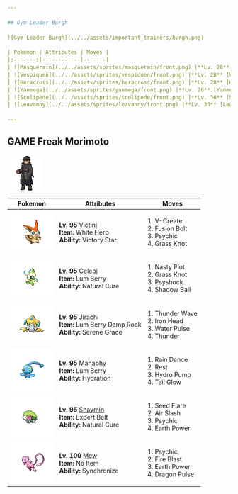```yaml
---

## Gym Leader Burgh

![Gym Leader Burgh](../../assets/important_trainers/burgh.png)

| Pokemon | Attributes | Moves |
|:-------:|------------|-------|
| ![Masquerain](../../assets/sprites/masquerain/front.png) |**Lv. 28** [Masquerain](../../pokemon/masquerain.md/)<br>**Item:** No Item<br>**Ability:** Levitate | 1. Scald<br>2. Silver Wind<br>3. Stun Spore<br>4. Icy Wind |
| ![Vespiquen](../../assets/sprites/vespiquen/front.png) |**Lv. 28** [Vespiquen](../../pokemon/vespiquen.md/)<br>**Item:** No Item<br>**Ability:** Intimidate | 1. Acrobatics<br>2. Toxic<br>3. Heal Order<br>4. U-turn |
| ![Heracross](../../assets/sprites/heracross/front.png) |**Lv. 28** [Heracross](../../pokemon/heracross.md/)<br>**Item:** Flame Orb<br>**Ability:** Guts | 1. Brick Break<br>2. Aerial Ace<br>3. Bug Bite<br>4. Night Slash |
| ![Yanmega](../../assets/sprites/yanmega/front.png) |**Lv. 28** [Yanmega](../../pokemon/yanmega.md/)<br>**Item:** No Item<br>**Ability:** Speed Boost | 1. Protect<br>2. U-turn<br>3. Air Slash<br>4. Signal Beam |
| ![Scolipede](../../assets/sprites/scolipede/front.png) |**Lv. 30** [Scolipede](../../pokemon/scolipede.md/)<br>**Item:** Sitrus Berry<br>**Ability:** Poison Touch | 1. Toxic<br>2. Rock Climb<br>3. Megahorn<br>4. Rock Slide |
| ![Leavanny](../../assets/sprites/leavanny/front.png) |**Lv. 30** [Leavanny](../../pokemon/leavanny.md/)<br>**Item:** Sitrus Berry<br>**Ability:** Swarm | 1. Protect<br>2. Leaf Blade<br>3. X-Scissor<br>4. Grass Whistle |

---
```


## GAME Freak Morimoto

![GAME Freak Morimoto](../../assets/important_trainers/morimoto.png)

| Pokemon | Attributes | Moves |
|:-------:|------------|-------|
| ![Victini](../../assets/sprites/victini/front.png) |**Lv. 95** [Victini](../../pokemon/victini.md/)<br>**Item:** White Herb<br>**Ability:** Victory Star | 1. V-Create<br>2. Fusion Bolt<br>3. Psychic<br>4. Grass Knot |
| ![Celebi](../../assets/sprites/celebi/front.png) |**Lv. 95** [Celebi](../../pokemon/celebi.md/)<br>**Item:** Lum Berry<br>**Ability:** Natural Cure | 1. Nasty Plot<br>2. Grass Knot<br>3. Psyshock<br>4. Shadow Ball |
| ![Jirachi](../../assets/sprites/jirachi/front.png) |**Lv. 95** [Jirachi](../../pokemon/jirachi.md/)<br>**Item:** Lum Berry Damp Rock<br>**Ability:** Serene Grace | 1. Thunder Wave<br>2. Iron Head<br>3. Water Pulse<br>4. Thunder |
| ![Manaphy](../../assets/sprites/manaphy/front.png) |**Lv. 95** [Manaphy](../../pokemon/manaphy.md/)<br>**Item:** Lum Berry<br>**Ability:** Hydration | 1. Rain Dance<br>2. Rest<br>3. Hydro Pump<br>4. Tail Glow |
| ![Shaymin](../../assets/sprites/shaymin-land/front.png) |**Lv. 95** [Shaymin](../../pokemon/shaymin-land.md/)<br>**Item:** Expert Belt<br>**Ability:** Natural Cure | 1. Seed Flare<br>2. Air Slash<br>3. Psychic<br>4. Earth Power |
| ![Mew](../../assets/sprites/mew/front.png) |**Lv. 100** [Mew](../../pokemon/mew.md/)<br>**Item:** No Item<br>**Ability:** Synchronize | 1. Psychic<br>2. Fire Blast<br>3. Earth Power<br>4. Dragon Pulse |

